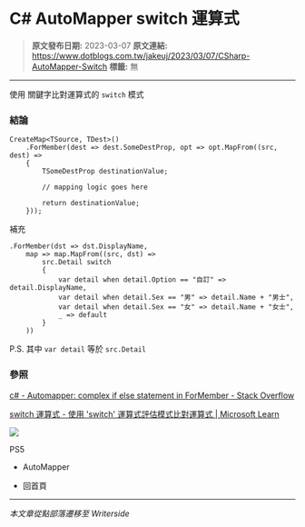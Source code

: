 # C# AutoMapper switch 運算式

> **原文發布日期:** 2023-03-07
> **原文連結:** https://www.dotblogs.com.tw/jakeuj/2023/03/07/CSharp-AutoMapper-Switch
> **標籤:** 無

---

使用 關鍵字比對運算式的 `switch` 模式

### 結論

```
CreateMap<TSource, TDest>()
    .ForMember(dest => dest.SomeDestProp, opt => opt.MapFrom((src, dest) =>
    {
        TSomeDestProp destinationValue;

        // mapping logic goes here

        return destinationValue;
    }));
```

補充

```
.ForMember(dst => dst.DisplayName,
    map => map.MapFrom((src, dst) =>
        src.Detail switch
        {
            var detail when detail.Option == "自訂" => detail.DisplayName,
            var detail when detail.Sex == "男" => detail.Name + "男士",
            var detail when detail.Sex == "女" => detail.Name + "女士",
            _ => default
        }
    ))
```

P.S. 其中 `var detail` 等於 `src.Detail`

### 參照

[c# - Automapper: complex if else statement in ForMember - Stack Overflow](https://stackoverflow.com/questions/32643076/automapper-complex-if-else-statement-in-formember/59329566#59329566)

[switch 運算式 - 使用 'switch' 運算式評估模式比對運算式 | Microsoft Learn](https://learn.microsoft.com/zh-tw/dotnet/csharp/language-reference/operators/switch-expression)

![](https://card.psnprofiles.com/1/jakeuj.png)

PS5

* AutoMapper

* 回首頁

---

*本文章從點部落遷移至 Writerside*
